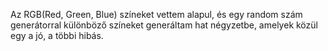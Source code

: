 Az RGB(Red, Green, Blue) színeket vettem alapul, és egy random szám generátorral különböző színeket generáltam hat négyzetbe, amelyek közül egy a jó, a többi hibás. 
